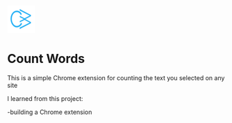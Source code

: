 ![alt text](https://github.com/ZAlex1007/CountWords-ChromeExtension/blob/master/logo64.png?raw=true)
# Count Words

This is a simple Chrome extension for counting the text you selected on any site

I learned from this project:

-building a Chrome extension